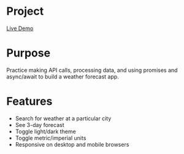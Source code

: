 # Project

[Live Demo](https://strallia.github.io/weather-app/)

# Purpose

Practice making API calls, processing data, and using promises and async/await to build a weather forecast app.

# Features

- Search for weather at a particular city
- See 3-day forecast
- Toggle light/dark theme
- Toggle metric/imperial units
- Responsive on desktop and mobile browsers
